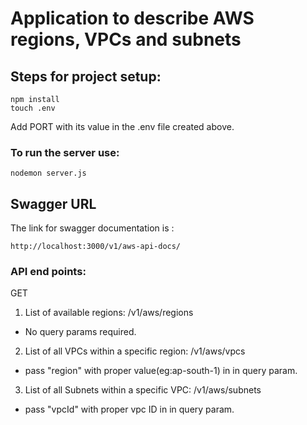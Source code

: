 # Application to describe AWS regions, VPCs and subnets

## Steps for project setup:
```
npm install
touch .env
```
Add PORT with its value in the .env file created above.

### To run the server use: 
```
nodemon server.js
```

## Swagger URL
The link for swagger documentation is : 
```
http://localhost:3000/v1/aws-api-docs/
```

### API end points:
GET
1. List of available regions: /v1/aws/regions
 - No query params required.
2. List of all VPCs within a specific region: /v1/aws/vpcs
 - pass "region" with proper value(eg:ap-south-1) in in query param.
3. List of all Subnets within a specific VPC: /v1/aws/subnets
 - pass "vpcId" with proper vpc ID in in query param.